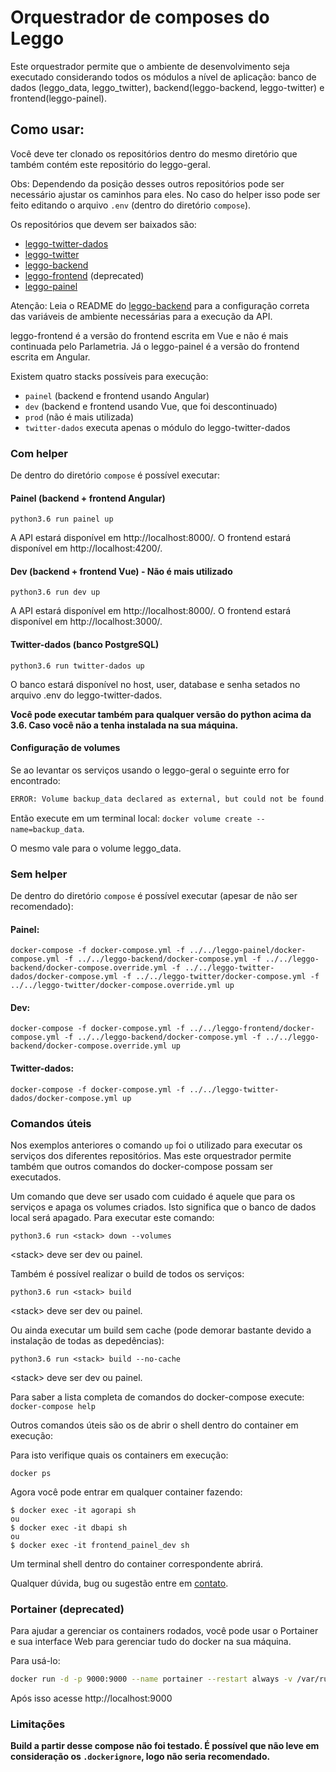 # Orquestrador de composes do Leggo

Este orquestrador permite que o ambiente de desenvolvimento seja executado considerando todos os módulos a nível de aplicação:
banco de dados (leggo_data, leggo_twitter), backend(leggo-backend, leggo-twitter) e frontend(leggo-painel).

## Como usar:

Você deve ter clonado os repositórios dentro do mesmo diretório que também contém este repositório do leggo-geral. 

Obs: Dependendo da posição desses outros repositórios pode ser necessário ajustar os caminhos para eles. No caso do helper isso pode ser feito editando o arquivo `.env` (dentro do diretório `compose`).

Os repositórios que devem ser baixados são:
- [leggo-twitter-dados](https://github.com/parlametria/leggo-twitter-dados)
- [leggo-twitter](https://github.com/parlametria/leggo-twitter)
- [leggo-backend](https://github.com/parlametria/leggo-backend)
- [leggo-frontend](https://github.com/parlametria/leggo-frontend) (deprecated)
- [leggo-painel](https://github.com/parlametria/leggo-painel)

Atenção: Leia o README do [leggo-backend](https://github.com/parlametria/leggo-backend) para a configuração correta das variáveis de ambiente necessárias para a execução da API.

leggo-frontend é a versão do frontend escrita em Vue e não é mais continuada pelo Parlametria. Já o leggo-painel é a versão do frontend escrita em Angular.

Existem quatro stacks possíveis para execução:
- `painel` (backend e frontend usando Angular)
- `dev` (backend e frontend usando Vue, que foi descontinuado)
- `prod` (não é mais utilizada)
- `twitter-dados` executa apenas o módulo do leggo-twitter-dados

### Com helper

De dentro do diretório `compose` é possível executar:

#### Painel (backend + frontend Angular)
```
python3.6 run painel up
```
A API estará disponível em http://localhost:8000/.
O frontend estará disponível em http://localhost:4200/.

#### Dev (backend + frontend Vue) - Não é mais utilizado
```
python3.6 run dev up
```
A API estará disponível em http://localhost:8000/.
O frontend estará disponível em http://localhost:3000/.

#### Twitter-dados (banco PostgreSQL)
```
python3.6 run twitter-dados up
```
O banco estará disponível no host, user, database e senha setados no arquivo .env do leggo-twitter-dados.

**Você pode executar também para qualquer versão do python acima da 3.6. Caso você não a tenha instalada na sua máquina.**

#### **Configuração de volumes**
Se ao levantar os serviços usando o leggo-geral o seguinte erro for encontrado:
```sh
ERROR: Volume backup_data declared as external, but could not be found. Please create the volume manually using `docker volume create --name=backup_data` and try again.
```
Então execute em um terminal local: `docker volume create --name=backup_data`.

O mesmo vale para o volume leggo_data.

### Sem helper

De dentro do diretório `compose` é possível executar (apesar de não ser recomendado):

#### Painel:
```
docker-compose -f docker-compose.yml -f ../../leggo-painel/docker-compose.yml -f ../../leggo-backend/docker-compose.yml -f ../../leggo-backend/docker-compose.override.yml -f ../../leggo-twitter-dados/docker-compose.yml -f ../../leggo-twitter/docker-compose.yml -f ../../leggo-twitter/docker-compose.override.yml up
```

#### Dev:
```
docker-compose -f docker-compose.yml -f ../../leggo-frontend/docker-compose.yml -f ../../leggo-backend/docker-compose.yml -f ../../leggo-backend/docker-compose.override.yml up
```

#### Twitter-dados:
```
docker-compose -f docker-compose.yml -f ../../leggo-twitter-dados/docker-compose.yml up
```

### Comandos úteis

Nos exemplos anteriores o comando `up` foi o utilizado para executar os serviços dos diferentes repositórios. Mas este orquestrador permite também que outros comandos do docker-compose possam ser executados.

Um comando que deve ser usado com cuidado é aquele que para os serviços e apaga os volumes criados. Isto significa que o banco de dados local será apagado. Para executar este comando:

```
python3.6 run <stack> down --volumes
```
\<stack\> deve ser dev ou painel.

Também é possível realizar o build de todos os serviços:
```
python3.6 run <stack> build
```
\<stack\> deve ser dev ou painel.

Ou ainda executar um build sem cache (pode demorar bastante devido a instalação de todas as depedências):
```
python3.6 run <stack> build --no-cache
```
\<stack\> deve ser dev ou painel.

Para saber a lista completa de comandos do docker-compose execute:
`docker-compose help`

Outros comandos úteis são os de abrir o shell dentro do container em execução:

Para isto verifique quais os containers em execução:
```
docker ps
```

Agora você pode entrar em qualquer container fazendo:
```
$ docker exec -it agorapi sh
ou
$ docker exec -it dbapi sh
ou
$ docker exec -it frontend_painel_dev sh
```
Um terminal shell dentro do container correspondente abrirá.

Qualquer dúvida, bug ou sugestão entre em [contato](https://github.com/parlametria/leggo-geral/pulls).


### Portainer (deprecated)
Para ajudar a gerenciar os containers rodados, você pode usar o Portainer e sua interface Web para gerenciar tudo do docker na sua máquina.

Para usá-lo:
```sh
docker run -d -p 9000:9000 --name portainer --restart always -v /var/run/docker.sock:/var/run/docker.sock portainer/portainer
```
Após isso acesse http://localhost:9000 

### Limitações

**Build a partir desse compose não foi testado. É possível que não leve em consideração os `.dockerignore`, logo não seria recomendado.**
